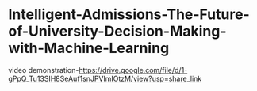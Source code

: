 # Intelligent-Admissions-The-Future-of-University-Decision-Making-with-Machine-Learning
video demonstration-https://drive.google.com/file/d/1-gPpQ_Tu13SIH8SeAuf1snJPVlmIOtzM/view?usp=share_link
